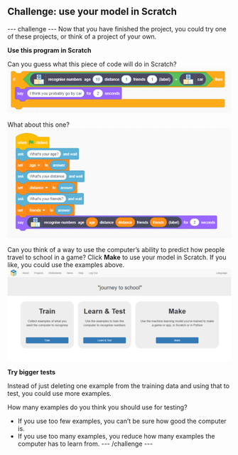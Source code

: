 ## Challenge: use your model in Scratch

--- challenge ---
Now that you have finished the project, you could try one of these projects, or think of a project of your own.

**Use this program in Scratch**

Can you guess what this piece of code will do in Scratch?
![Example of some scratch code using new blocks](images/scratch.png)

What about this one?
![Another example of some scratch code using new blocks](images/scratch-2.png)

Can you think of a way to use the computer’s ability to predict how people travel to school in a game? Click **Make** to use your model in Scratch. If you like, you could use the examples above.
![Make button](images/train.png)

**Try bigger tests**

Instead of just deleting one example from the training data and using that to test, you could use more examples.

How many examples do you think you should use for testing?
+ If you use too few examples, you can’t be sure how good the computer is.
+ If you use too many examples, you reduce how many examples the computer has to learn from.
--- /challenge ---
